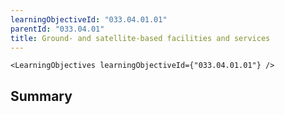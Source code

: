 ```yaml
---
learningObjectiveId: "033.04.01.01"
parentId: "033.04.01"
title: Ground- and satellite-based facilities and services
---
```


```tsx eval
<LearningObjectives learningObjectiveId={"033.04.01.01"} />
```

## Summary
